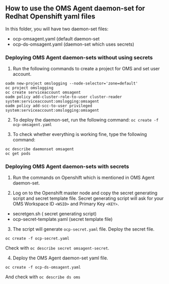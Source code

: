 ## How to use the OMS Agent daemon-set for Redhat Openshift yaml files

In this folder, you will have two daemon-set files: 
- ocp-omsagent.yaml (default daemon-set 
- ocp-ds-omsagent.yaml (daemon-set which uses secrets)

### Deploying OMS Agent daemon-sets without using secrets

1. Run the following commands to create a project for OMS and set user account. 

```
oadm new-project omslogging --node-selector='zone=default'
oc project omslogging
oc create serviceaccount omsagent
oadm policy add-cluster-role-to-user cluster-reader system:serviceaccount:omslogging:omsagent
oadm policy add-scc-to-user privileged system:serviceaccount:omslogging:omsagent
```

2. To deploy the daemon-set, run the following command:
``` oc create -f ocp-omsagent.yaml ```

3. To check whether everything is working fine, type the following command: 
``` 
oc describe daemonset omsagent
oc get pods
```

### Deploying OMS Agent daemon-sets with secrets

1. Run the commands on Openshift which is mentioned in OMS Agent daemon-set. 

2. Log on to the Openshift master node and copy the secret generating script and secret template file. Secret generating script will ask for your OMS Workspace ID `<WSID>` and Primary Key `<KEY>`. 
- secretgen.sh ( secret generating script) 
- ocp-secret-template.yaml (secret template file)

3. The script will generate `ocp-secret.yaml` file. Deploy the secret file. 
```
oc create -f ocp-secret.yaml
```

Check with ``` oc describe secret omsagent-secret ```. 

4. Deploy the OMS Agent daemon-set yaml file. 
``` 
oc create -f ocp-ds-omsagent.yaml
```

And check with ``` oc describe ds oms ```
